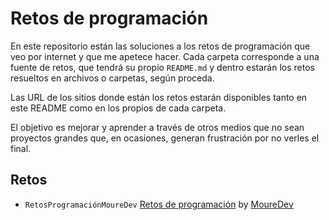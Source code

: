 # Retos de programación

En este repositorio están las soluciones a los retos de programación que veo por internet y que me apetece hacer. Cada carpeta corresponde a una fuente de retos, que tendrá su propio `README.md` y dentro estarán los retos resueltos en archivos o carpetas, según proceda.

Las URL de los sitios donde están los retos estarán disponibles tanto en este README como en los propios de cada carpeta.

El objetivo es mejorar y aprender a través de otros medios que no sean proyectos grandes que, en ocasiones, generan frustración por no verles el final.

## Retos

 - `RetosProgramaciónMoureDev` [Retos de programación](https://retosdeprogramacion.com/) by [MoureDev](https://github.com/mouredev)
